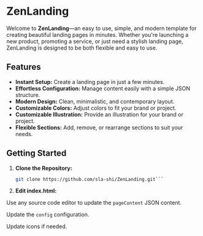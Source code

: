 # ZenLanding

Welcome to **ZenLanding**—an easy to use, simple, and modern template for creating beautiful landing pages in minutes. Whether you're launching a new product, promoting a service, or just need a stylish landing page, ZenLanding is designed to be both flexible and easy to use.

## Features

- **Instant Setup:** Create a landing page in just a few minutes.
- **Effortless Configuration:** Manage content easily with a simple JSON structure.
- **Modern Design:** Clean, minimalistic, and contemporary layout.
- **Customizable Colors:** Adjust colors to fit your brand or project.
- **Customizable Illustration:** Provide an illustration for your brand or project.
- **Flexible Sections:** Add, remove, or rearrange sections to suit your needs.

## Getting Started

1. **Clone the Repository:**
   ```bash
   git clone https://github.com/sla-shi/ZenLanding.git```

2. **Edit index.html:**

Use any source code editor to update the `pageContent` JSON content. 

Update the `config` configuration. 

Update icons if needed.

